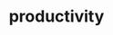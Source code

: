 ---
title: "productivity"
id: tag.id
permalink: "/tags/productivity"
videos: [1527,1587,1760,2546]
---